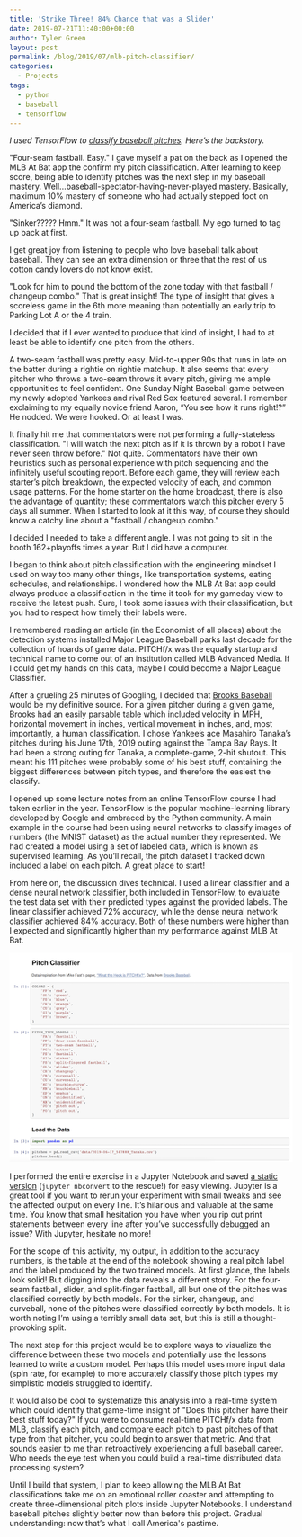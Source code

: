 ```yaml
---
title: 'Strike Three! 84% Chance that was a Slider'
date: 2019-07-21T11:40:00+00:00
author: Tyler Green
layout: post
permalink: /blog/2019/07/mlb-pitch-classifier/
categories:
  - Projects
tags:
  - python
  - baseball
  - tensorflow
---
```


_I used TensorFlow to [classify baseball pitches](https://tyleragreen.com/pitch-classifier/). Here’s the backstory._

"Four-seam fastball. Easy." I gave myself a pat on the back as I opened the MLB At Bat app the confirm my pitch classification. After learning to keep score, being able to identify pitches was the next step in my baseball mastery. Well...baseball-spectator-having-never-played mastery. Basically, maximum 10% mastery of someone who had actually stepped foot on America’s diamond.

"Sinker????? Hmm." It was not a four-seam fastball. My ego turned to tag up back at first.

I get great joy from listening to people who love baseball talk about baseball. They can see an extra dimension or three that the rest of us cotton candy lovers do not know exist.

"Look for him to pound the bottom of the zone today with that fastball / changeup combo." That is great insight! The type of insight that gives a scoreless game in the 6th more meaning than potentially an early trip to Parking Lot A or the 4 train.

I decided that if I ever wanted to produce that kind of insight, I had to at least be able to identify one pitch from the others.

A two-seam fastball was pretty easy. Mid-to-upper 90s that runs in late on the batter during a rightie on rightie matchup. It also seems that every pitcher who throws a two-seam throws it every pitch, giving me ample opportunities to feel confident. One Sunday Night Baseball game between my newly adopted Yankees and rival Red Sox featured several. I remember exclaiming to my equally novice friend Aaron, “You see how it runs right!?” He nodded. We were hooked. Or at least I was.

It finally hit me that commentators were not performing a fully-stateless classification. "I will watch the next pitch as if it is thrown by a robot I have never seen throw before." Not quite. Commentators have their own heuristics such as personal experience with pitch sequencing and the infinitely useful scouting report. Before each game, they will review each starter’s pitch breakdown, the expected velocity of each, and common usage patterns. For the home starter on the home broadcast, there is also the advantage of quantity; these commentators watch this pitcher every 5 days all summer. When I started to look at it this way, of course they should know a catchy line about a "fastball / changeup combo."

I decided I needed to take a different angle. I was not going to sit in the booth 162+playoffs times a year. But I did have a computer.

I began to think about pitch classification with the engineering mindset I used on way too many other things, like transportation systems, eating schedules, and relationships. I wondered how the MLB At Bat app could always produce a classification in the time it took for my gameday view to receive the latest push. Sure, I took some issues with their classification, but you had to respect how timely their labels were.

I remembered reading an article (in the Economist of all places) about the detection systems installed Major League Baseball parks last decade for the collection of hoards of game data. PITCHf/x was the equally startup and technical name to come out of an institution called MLB Advanced Media. If I could get my hands on this data, maybe I could become a Major League Classifier.

After a grueling 25 minutes of Googling, I decided that [Brooks Baseball](http://www.brooksbaseball.net/pfxVB/pfx.php) would be my definitive source. For a given pitcher during a given game, Brooks had an easily parsable table which included velocity in MPH, horizontal movement in inches, vertical movement in inches, and, most importantly, a human classification. I chose Yankee’s ace Masahiro Tanaka’s pitches during his June 17th, 2019 outing against the Tampa Bay Rays. It had been a strong outing for Tanaka, a complete-game, 2-hit shutout. This meant his 111 pitches were probably some of his best stuff, containing the biggest differences between pitch types, and therefore the easiest the classify.

I opened up some lecture notes from an online TensorFlow course I had taken earlier in the year. TensorFlow is the popular machine-learning library developed by Google and embraced by the Python community. A main example in the course had been using neural networks to classify images of numbers (the MNIST dataset) as the actual number they represented. We had created a model using a set of labeled data, which is known as supervised learning. As you’ll recall, the pitch dataset I tracked down included a label on each pitch. A great place to start!

From here on, the discussion dives technical. I used a linear classifier and a dense neural network classifier, both included in TensorFlow, to evaluate the test data set with their predicted types against the provided labels. The linear classifier achieved 72% accuracy, while the dense neural network classifier achieved 84% accuracy. Both of these numbers were higher than I expected and significantly higher than my performance against MLB At Bat.

<a href="https://tyleragreen.com/pitch-classifier/"><img src="/assets/img/2019-07-21/jupyter.png"></a>

I performed the entire exercise in a Jupyter Notebook and saved [a static version](https://tyleragreen.com/pitch-classifier/) (`jupyter nbconvert` to the rescue!) for easy viewing. Jupyter is a great tool if you want to rerun your experiment with small tweaks and see the affected output on every line. It’s hilarious and valuable at the same time. You know that small hesitation you have when you rip out print statements between every line after you’ve successfully debugged an issue? With Jupyter, hesitate no more!

For the scope of this activity, my output, in addition to the accuracy numbers, is the table at the end of the notebook showing a real pitch label and the label produced by the two trained models. At first glance, the labels look solid! But digging into the data reveals a different story. For the four-seam fastball, slider, and split-finger fastball, all but one of the pitches was classified correctly by both models. For the sinker, changeup, and curveball, none of the pitches were classified correctly by both models. It is worth noting I’m using a terribly small data set, but this is still a thought-provoking split.

The next step for this project would be to explore ways to visualize the difference between these two models and potentially use the lessons learned to write a custom model. Perhaps this model uses more input data (spin rate, for example) to more accurately classify those pitch types my simplistic models struggled to identify.

It would also be cool to systematize this analysis into a real-time system which could identify that game-time insight of "Does this pitcher have their best stuff today?" If you were to consume real-time PITCHf/x data from MLB, classify each pitch, and compare each pitch to past pitches of that type from that pitcher, you could begin to answer that metric. And that sounds easier to me than retroactively experiencing a full baseball career. Who needs the eye test when you could build a real-time distributed data processing system?

Until I build that system, I plan to keep allowing the MLB At Bat classifications take me on an emotional roller coaster and attempting to create three-dimensional pitch plots inside Jupyter Notebooks. I understand baseball pitches slightly better now than before this project. Gradual understanding: now that’s what I call America's pastime.
